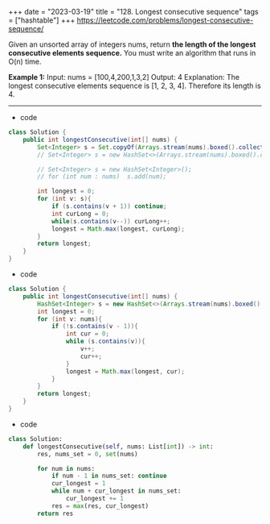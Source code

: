 +++ 
date = "2023-03-19"
title = "128. Longest consecutive sequence"
tags = ["hashtable"]
+++
https://leetcode.com/problems/longest-consecutive-sequence/

Given an unsorted array of integers nums, return __the length of the longest consecutive elements sequence.__
You must write an algorithm that runs in O(n) time.
 
**Example 1:**
Input: nums = [100,4,200,1,3,2] Output: 4 Explanation: The longest consecutive elements sequence is [1, 2, 3, 4]. Therefore its length is 4.

---
- code
```java
class Solution {
    public int longestConsecutive(int[] nums) {
        Set<Integer> s = Set.copyOf(Arrays.stream(nums).boxed().collect(Collectors.toList()));
        // Set<Integer> s = new HashSet<>(Arrays.stream(nums).boxed().collect(Collectors.toList()));

        // Set<Integer> s = new HashSet<Integer>();
        // for (int num : nums)  s.add(num);

        int longest = 0;
        for (int v: s){
            if (s.contains(v + 1)) continue;
            int curLong = 0;
            while(s.contains(v--)) curLong++;
            longest = Math.max(longest, curLong);
        }
        return longest;
    }
}
```
- code
```java
class Solution {
    public int longestConsecutive(int[] nums) {
        HashSet<Integer> s = new HashSet<>(Arrays.stream(nums).boxed().collect(Collectors.toList()));
        int longest = 0;
        for (int v: nums){
            if (!s.contains(v - 1)){
                int cur = 0;
                while (s.contains(v)){
                    v++;
                    cur++;
                }
                longest = Math.max(longest, cur);    
            }
        }
        return longest;
    }
}
```
- code
```py
class Solution:
    def longestConsecutive(self, nums: List[int]) -> int:
        res, nums_set = 0, set(nums)

        for num in nums:
            if num - 1 in nums_set: continue
            cur_longest = 1
            while num + cur_longest in nums_set:
                cur_longest += 1
            res = max(res, cur_longest)
        return res

```
